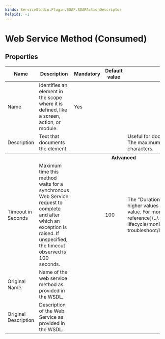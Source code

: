 ```yaml
---
kinds: ServiceStudio.Plugin.SOAP.SOAPActionDescriptor
helpids: -1
---
```


# Web Service Method (Consumed)

## Properties

<table markdown="1">
<thead>
<tr>
<th>Name</th>
<th>Description</th>
<th>Mandatory</th>
<th>Default value</th>
<th>Observations</th>
</tr>
</thead>
<tbody>
<tr>
<td title="Name">Name</td>
<td>Identifies an element in the scope where it is defined, like a screen, action, or module.</td>
<td>Yes</td>
<td></td>
<td></td>
</tr>
<tr>
<td title="Description">Description</td>
<td>Text that documents the element.</td>
<td></td>
<td></td>
<td>Useful for documentation purpose.<br/>The maximum size of this property is 2000 characters.</td>
</tr>
<tr class="separator">
<th colspan="5">Advanced</th>
</tr>
<tr>
<td title="TimeoutInSeconds">Timeout in Seconds</td>
<td>Maximum time this method waits for a synchronous Web Service request to complete and after which an exception is raised. If unspecified, the timeout observed is 100 seconds.</td>
<td></td>
<td>100</td>
<td>The "Duration" field in integration logs can have higher values than the "Timeout in Seconds" value. For more information check [Log data reference](../../../managing-the-applications-lifecycle/monitor-and-troubleshoot/logging/reference.md#integration).</td>
</tr>
<tr>
<td title="OriginalName">Original Name</td>
<td>Name of the web service method as provided in the WSDL.</td>
<td></td>
<td></td>
<td></td>
</tr>
<tr>
<td title="OriginalDescription">Original Description</td>
<td>Description of the Web Service as provided in the WSDL.</td>
<td></td>
<td></td>
<td></td>
</tr>
</tbody>
</table>

